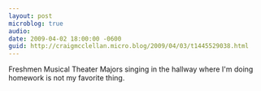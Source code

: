 ```yaml
---
layout: post
microblog: true
audio: 
date: 2009-04-02 18:00:00 -0600
guid: http://craigmcclellan.micro.blog/2009/04/03/t1445529038.html
---
```

Freshmen Musical Theater Majors singing in the hallway where I'm doing homework is not my favorite thing.
